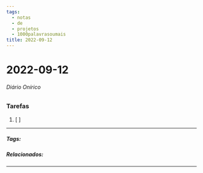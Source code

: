 ```yaml
---
tags:
  - notas
  - de
  - projetos
  - 1000palavrasoumais
title: 2022-09-12  
---
```


# 2022-09-12  

###### Diário Onírico

>

### Tarefas

1. [ ]  

---

##### Tags:

##### Relacionados: 

---

> 
